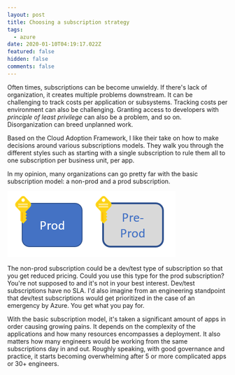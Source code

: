 ```yaml
---
layout: post
title: Choosing a subscription strategy
tags:
  - azure
date: 2020-01-10T04:19:17.022Z
featured: false
hidden: false
comments: false
---
```

Often times, subscriptions can be become unwieldy. If there's lack of organization, it creates multiple problems downstream. It can be challenging to track costs per application or subsystems. Tracking costs per environment can also be challenging. Granting access to developers with *principle of least privilege* can also be a problem, and so on. Disorganization can breed unplanned work.

<!--more--> 

Based on the Cloud Adoption Framework, I like their take on how to make decisions around various subscriptions models. They walk you through the different styles such as starting with a single subscription to rule them all to one subscription per business unit, per app. 

In my opinion, many organizations can go pretty far with the basic subscription model: a non-prod and a prod subscription.

![](/assets/uploads/basic-subscription-model.png)

The non-prod subscription could be a dev/test type of subscription so that you get reduced pricing. Could you use this type for the prod subscription? You're not supposed to and it's not in your best interest. Dev/test subscriptions have no SLA. I'd also imagine from an engineering standpoint that dev/test subscriptions would get prioritized in the case of an emergency by Azure. You get what you pay for.

With the basic subscription model, it's taken a significant amount of apps in order causing growing pains. It depends on the complexity of the applications and how many resources encompasses a deployment. It also matters how many engineers would be working from the same subscriptions day in and out. Roughly speaking, with good governance and practice, it starts becoming overwhelming after 5 or more complicated apps or 30+ engineers.
